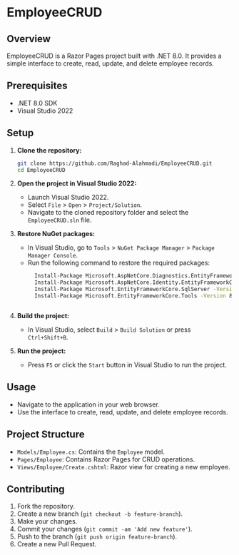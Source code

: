 # EmployeeCRUD

## Overview

EmployeeCRUD is a Razor Pages project built with .NET 8.0. It provides a simple interface to create, read, update, and delete employee records.

## Prerequisites

- .NET 8.0 SDK
- Visual Studio 2022

## Setup

1. **Clone the repository:**
    ```bash
    git clone https://github.com/Raghad-Alahmadi/EmployeeCRUD.git
    cd EmployeeCRUD


2. **Open the project in Visual Studio 2022:**

    - Launch Visual Studio 2022.
    - Select `File` > `Open` > `Project/Solution`.
    - Navigate to the cloned repository folder and select the `EmployeeCRUD.sln` file.

3. **Restore NuGet packages:**

    - In Visual Studio, go to `Tools` > `NuGet Package Manager` > `Package Manager Console`.
    - Run the following command to restore the required packages:
      ```bash
        Install-Package Microsoft.AspNetCore.Diagnostics.EntityFrameworkCore -Version 8.0.0
        Install-Package Microsoft.AspNetCore.Identity.EntityFrameworkCore -Version 8.0.0
        Install-Package Microsoft.EntityFrameworkCore.SqlServer -Version 8.0.0
        Install-Package Microsoft.EntityFrameworkCore.Tools -Version 8.0.0



4. **Build the project:**

    - In Visual Studio, select `Build` > `Build Solution` or press `Ctrl+Shift+B`.

5. **Run the project:**

    - Press `F5` or click the `Start` button in Visual Studio to run the project.

## Usage

- Navigate to the application in your web browser.
- Use the interface to create, read, update, and delete employee records.

## Project Structure

- `Models/Employee.cs`: Contains the `Employee` model.
- `Pages/Employee`: Contains Razor Pages for CRUD operations.
- `Views/Employee/Create.cshtml`: Razor view for creating a new employee.

## Contributing

1. Fork the repository.
2. Create a new branch (`git checkout -b feature-branch`).
3. Make your changes.
4. Commit your changes (`git commit -am 'Add new feature'`).
5. Push to the branch (`git push origin feature-branch`).
6. Create a new Pull Request.

